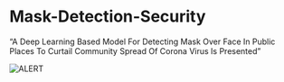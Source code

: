 # Mask-Detection-Security
“A Deep Learning Based Model For Detecting Mask Over Face In Public Places To Curtail Community Spread Of Corona Virus Is Presented”


![ALERT](https://user-images.githubusercontent.com/63871494/129880845-949e41b0-9d07-4292-ae8e-f031b7c5382d.JPG)
